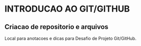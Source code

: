 # INTRODUCAO AO GIT/GITHUB

## Criacao de repositorio e arquivos



Local para anotacoes e dicas para Desafio de Projeto Git/GitHub.
